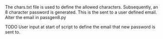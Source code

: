 The chars.txt file is used to define the allowed characters. Subsequently, an 8 character password is generated.
This is the sent to a user defined email. Alter the email in passgen8.py

TODO
User input at start of script to define the email that new password is sent to.
